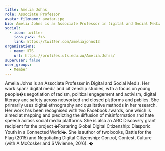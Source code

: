 ```yaml
---
title: Amelia Johns
role: Associate Professor
avatar_filename: avatar.jpg
bio: Amelia Johns is an Associate Professor in Digital and Social Media.
social:
  - icon: twitter
    icon_pack: fab
    link: https://twitter.com/ameliajohns13
organizations:
  - name: UTS
    url: https://profiles.uts.edu.au/Amelia.Johns/
superuser: false
user_groups:
  - Member
---
```

Amelia Johns is an Associate Professor in Digital and Social Media. Her work spans digital media and citizenship studies, with a focus on young people�s negotiation of racism, political engagement and activism, digital literacy and safety across networked and closed platforms and publics. She primarily uses digital ethnography and qualitative methods in her research. Her work has been recognised with two Facebook awards, one which is aimed at mapping and predicting the diffusion of misinformation and hate speech across social media platforms. She is also an ARC Discovery grant recipient for the project �Fostering Global Digital Citizenship: Diasporic Youth in a Connected World�. She is author of two books, Battle for the Flag (2015) and Negotiating Digital Citizenship: Control, Contest, Culture (with A McCosker and S Vivienne, 2016).
�
